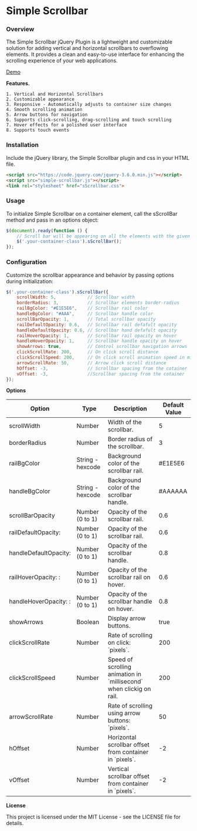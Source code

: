 <h1 id="documentaionHeader">Simple Scrollbar</h1>

<h3>Overview</h3>
 
<p>The Simple Scrollbar jQuery Plugin is a lightweight and customizable solution for adding vertical and horizontal scrollbars to overflowing elements. It provides a clean and easy-to-use interface for enhancing the scrolling experience of your web applications.

<a href="https://htmlpreview.github.io/?https://github.com/shyam3089/myJQueryPlugins/blob/main/simpleScrollBar/demo/demo.html">Demo</a>

<strong>Features.</strong>

    1. Vertical and Horizontal Scrollbars
    2. Customizable appearance
	3. Responsive - Automatically adjusts to container size changes
    4. Smooth scrolling animation
    5. Arrow buttons for navigation
    6. Supports click-scrolling, drag-scrolling and touch scrolling
    7. Hover effects for a polished user interface
    8. Supports touch events

<h3>Installation</h3>

Include the jQuery library, the Simple Scrollbar plugin and css in your HTML file.<br>

```html
<script src="https://code.jquery.com/jquery-3.6.0.min.js"></script>
<script src="simple-scrollbar.js"></script>
<link rel="stylesheet" href="sScrollbar.css">
```

<h3>Usage</h3>

To initialize Simple Scrollbar on a container element, call the sScrollBar method and pass in an options object:

```javascript
$(document).ready(function () {
	// Scroll bar will be appearing on all the elements with the given class
	$('.your-container-class').sScrollBar(); 
});
```

<h3>Configuration</h3>

Customize the scrollbar appearance and behavior by passing options during initialization:
 
```javascript
$('.your-container-class').sScrollBar({
	scrollWidth: 5,            // Scrollbar width
	borderRadius: 3,           // Scrollbar elements border-radius
	railBgColor: "#E1E5E6",    // Scrollbar rail color
	handleBgColor: "#AAA",     // Scrollbar handle color
	scrollBarOpacity: 1,       // Total scrollbar opacity
	railDefaultOpacity: 0.6,   // Scrollbar rail defafult opacity
	handleDefaultOpacity: 0.6, // Scrollbar hand defafult opacity
	railHoverOpacity: 1,       // Scrollbar rail opacity on hover	
	handleHoverOpacity: 1,     // Scrollbar handle opacity on hover	
	showArrows: true,          // Control scrollbar navigation arrows
	clickScrollRate: 200,      // On click scroll distance
	clickScrollSpeed: 200,     // On click scroll animation speed in millisecond
	arrowScrollRate: 50,       // Arrow click scroll distance
	hOffset: -3,               // Scrollbar spacing from the cotainer
	vOffset: -3,               //Scrollbar spacing from the cotainer
});
```


<strong>Options</strong>

<table>
    <thead>
        <tr>
            <th>Option</th>
            <th>Type</th>
            <th>Description</th>
            <th>Default Value</th>
        </tr>
    </thead>
    <tbody>
        <tr>
            <td>scrollWidth</td>
            <td>Number</td>
            <td>Width of the scrollbar.</td>
            <td>5</td>
        </tr>
        <tr>
            <td>borderRadius</td>
            <td>Number</td>
            <td>Border radius of the scrollbar.</td>
            <td>3</td>
        </tr>
        <tr>
            <td>railBgColor</td>
            <td>String - hexcode</td>
            <td>Background color of the scrollbar rail.</td>
            <td>#E1E5E6</td>
        </tr>
        <tr>
            <td>handleBgColor</td>            
            <td>String - hexcode</td>
            <td>Background color of the scrollbar handle.</td>
            <td>#AAAAAA</td>
        </tr>
        <tr>
            <td>scrollBarOpacity</td>
            <td>Number (0 to 1)</td>
            <td>Opacity of the scrollbar rail.</td>
            <td>0.6</td>
        </tr>
        <tr>
            <td>railDefaultOpacity: </td>
            <td>Number (0 to 1)</td>
            <td>Opacity of the scrollbar rail.</td>
            <td>0.6</td>
        </tr>
        <tr>
            <td>handleDefaultOpacity: </td>
            <td>Number (0 to 1)</td>
            <td>Opacity of the scrollbar handle.</td>
            <td>0.8</td>
        </tr>
		 <tr>
            <td>railHoverOpacity: : </td>
            <td>Number (0 to 1)</td>
            <td>Opacity of the scrollbar rail on hover.</td>
            <td>0.6</td>
        </tr>
        <tr>
            <td>handleHoverOpacity: : </td>
            <td>Number (0 to 1)</td>
            <td>Opacity of the scrollbar handle on hover.</td>
            <td>0.8</td>
        </tr>
        <tr>
            <td>showArrows</td>
            <td>Boolean</td>
            <td>Display arrow buttons.</td>
            <td>true</td>
        </tr>
        <tr>
            <td>clickScrollRate</td>
            <td>Number</td>
            <td>Rate of scrolling on click: `pixels`.</td>
            <td>200</td>
        </tr>
        <tr>
            <td>clickScrollSpeed</td>
            <td>Number</td>
            <td>Speed of scrolling animation in `millisecond` when clickig on rail.</td>
            <td>200</td>
        </tr>
        <tr>
            <td>arrowScrollRate</td>
            <td>Number</td>
            <td>Rate of scrolling using arrow buttons: `pixels`.</td>
            <td>50</td>
        </tr>
        <tr>
            <td>hOffset</td>
            <td>Number</td>
            <td>Horizontal scrollbar offset from container in `pixels`.</td>
            <td>-2</td>
        </tr>
        <tr>
            <td>vOffset</td>
            <td>Number</td>
            <td>Vertical scrollbar offset from container in `pixels`.</td>
            <td>-2</td>
        </tr>
    </tbody>
</table>


<strong>License</strong>

This project is licensed under the MIT License - see the LICENSE file for details.
